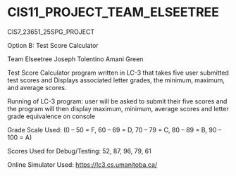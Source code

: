 # CIS11_PROJECT_TEAM_ELSEETREE


CIS7_23651_25SPG_PROJECT

Option B: Test Score Calculator

Team Elseetree
Joseph Tolentino
Amani Green


Test Score Calculator program written in LC-3 that takes five user submitted test scores and Displays associated letter grades, the minimum, maximum, and average scores.


Running of LC-3 program: user will be asked to submit their five scores and the program will then display maximum, minimum, average scores and letter grade equivalence on console

Grade Scale Used: (0 – 50 = F, 60 – 69 = D, 70 – 79 = C, 80 – 89 = B, 90 – 100 = A)

Scores Used for Debug/Testing: 52, 87, 96, 79, 61

Online Simulator Used: https://lc3.cs.umanitoba.ca/

